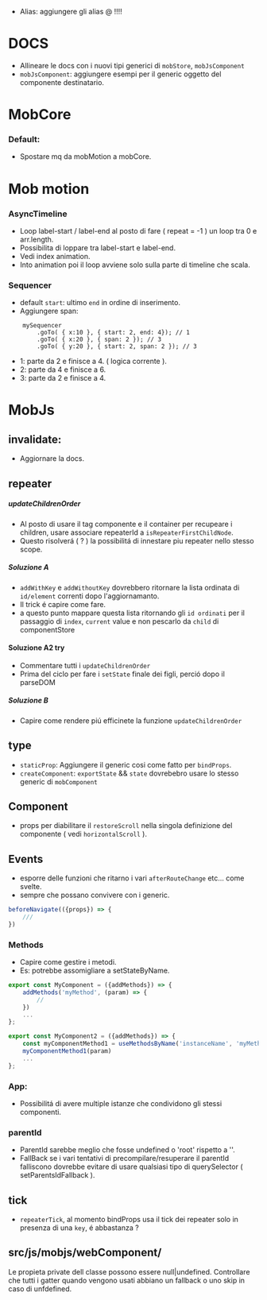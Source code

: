 - Alias: aggiungere gli alias @ !!!!

# DOCS
- Allineare le docs con i nuovi tipi generici di `mobStore`, `mobJsComponent`
- `mobJsComponent`: aggiungere esempi per il generic <R> oggetto del componente destinatario.

# MobCore

### Default:
- Spostare mq da mobMotion a mobCore.


# Mob motion

### AsyncTimeline
- Loop label-start / label-end al posto di fare ( repeat = -1 ) un loop tra 0 e arr.length.
- Possibilita di loppare tra label-start e label-end.
- Vedi index animation.
- Into animation poi il loop avviene solo sulla parte di timeline che scala.

### Sequencer
- default `start`: ultimo `end` in ordine di inserimento.
- Aggiungere span:<br/>

```
    mySequencer
        .goTo( { x:10 }, { start: 2, end: 4}); // 1
        .goTo( { x:20 }, { span: 2 }); // 3
        .goTo( { y:20 }, { start: 2, span: 2 }); // 3
```
- 1: parte da 2 e finisce a 4. ( logica corrente ).
- 2: parte da 4 e finisce a 6.
- 3: parte da 2 e finisce a 4.


# MobJs

## invalidate:
- Aggiornare la docs.

## repeater
##### updateChildrenOrder
- Al posto di usare il tag componente e il container per recupeare i children, usare associare repeaterId a `isRepeaterFirstChildNode`.
- Questo risolverá ( ? ) la possibilitá di innestare piu repeater nello stesso scope.

##### Soluzione A
-  `addWithKey` e `addWithoutKey` dovrebbero ritornare la lista ordinata di `id/element` correnti dopo l'aggiornamanto.
- Il trick é capire come fare.
- a questo punto mappare questa lista ritornando gli `id ordinati` per il passaggio di `index`, `current` value e non pescarlo da `child` di componentStore

#### Soluzione A2 try
- Commentare tutti i `updateChildrenOrder`
- Prima del ciclo per fare i `setState` finale dei figli, perció dopo il parseDOM

##### Soluzione B
-  Capire come rendere piú efficinete la funzione `updateChildrenOrder`

## type
- `staticProp`: Aggiungere il generic <R> cosi come fatto per `bindProps`.
- `createComponent`: `exportState` && `state` dovrebebro usare lo stesso generic<T> di `mobComponent`


## Component
- props per diabilitare il `restoreScroll` nella singola definizione del componente ( vedi `horizontalScroll` ).

## Events
- esporre delle funzioni che ritarno i vari `afterRouteChange` etc... come svelte.
- sempre che possano convivere con i generic.

```js
beforeNavigate(({props}) => {
    ///
})
```

### Methods
- Capire come gestire i metodi.
- Es: potrebbe assomigliare a setStateByName.

```js
export const MyComponent = ({addMethods}) => {
    addMethods('myMethod', (param) => {
        //
    })
    ...
};
```

```js
export const MyComponent2 = ({addMethods}) => {
    const myComponentMethod1 = useMethodsByName('instanceName', 'myMethod1')
    myComponentMethod1(param)
    ...
};
```

### App:
- Possibilitá di avere multiple istanze che condividono gli stessi componenti.

### parentId
- ParentId sarebbe meglio che fosse undefined o 'root' rispetto a ''.
- FallBack se i vari tentativi di precompilare/resuperare il parentId falliscono dovrebbe evitare di usare qualsiasi tipo di querySelector ( setParentsIdFallback ).

## tick
- `repeaterTick`, al momento bindProps usa il tick dei repeater solo in presenza di una `key`, é abbastanza ?

## src/js/mobjs/webComponent/
Le propieta private dell classe possono essere null|undefined.
Controllare che tutti i gatter quando vengono usati abbiano un fallback o uno skip in caso di unfdefined.






